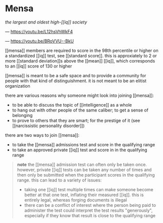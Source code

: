 # Mensa

_the largest and oldest high-[[iq]] society_

&mdash; <https://youtu.be/L12hsVhWkF4>

&mdash; <https://youtu.be/BRoVVU--BkU>

[[mensa]] members are required to score in the $98$th percentile or higher on a standardized [[iq]] test, see [[standard score]]. this is approxiately to $2$ or more [[standard deviation]]s above the [[mean]] [[iq]], which corresponds to an [[iq]] score of $130$ or higher

[[mensa]] is meant to be a safe space and to provide a community for people with that kind of distinguishment. it is not meant to be an elitist organization

there are various reasons why someone might look into joining [[mensa]]:

- to be able to discuss the topic of [[intelligence]] as a whole
- to hang out with other people of the same caliber; to get a sense of belonging
- to prove to others that they are smart; for the prestige of it (see [[narcissistic personality disorder]])

there are two ways to join [[mensa]]:

- to take the [[mensa]] admissions test and score in the qualifying range
- to take an approved private [[iq]] test and score in in the qualifying range

> **note** the [[mensa]] admission test can often only be taken once. however, private [[iq]] tests can be taken any number of times and then only be submitted when the participant scores in the qualifying range. this can lead to a variety of issues:
>
> - taking one [[iq]] test multiple times can make someone become better at that one test, inflating their measured [[iq]]. this is entirely legal, whereas forging documents is illegal
> - there can be a conflict of interest where the person being paid to administer the test could interpret the test results "generously", especially if they know that result is close to the qualifying range
